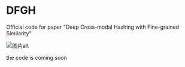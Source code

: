 # DFGH
Official code for paper "Deep Cross-modal Hashing with Fine-grained Similarity"

![图片alt]("arch.png")

the code is coming soon
